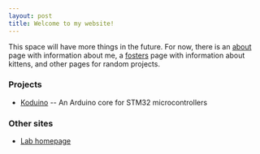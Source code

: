```yaml
---
layout: post
title: Welcome to my website!
---
```


This space will have more things in the future. For now, there is an [about](/about) page with information about me, a [fosters](/fosters) page with information about kittens, and other pages for random projects.

### Projects

* [Koduino](/koduino) -- An Arduino core for STM32 microcontrollers

### Other sites

* [Lab homepage](http://kodlab.seas.upenn.edu/Avik/Home)

